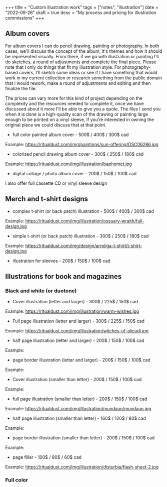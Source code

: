 +++
title = "Custom illustration work"
tags = ["notes", "illustration"]
date = "2022-09-26"
draft = true
desc = "My process and pricing for illustration commissions"
+++

## Album covers

For album covers I can do pencil drawing, painting or photography. In both cases, we'll discuss the concept of the album, it's themes and how it should be represented visually. From there, if we go with illustration or painting I'll do sketches, a round of adjustments and complete the final piece. Please note that I only do things that fit my illustration style. For photography-based covers, I'll sketch some ideas or see if I have something that would work in my current collection or research something from the public domain that i would rework, make a round of adjustments and editing and then finalize the file.

The prices can vary more for this kind of project depending on the complexity and the resources needed to complete it, once we have discussed about it more I'll be able to give you a quote. The files I send you when it is done is a high-quality scan of the drawing or painting large enough to be printed on a vinyl sleeve, if you’re interested in owning the original piece we could discuss that at that point.

- full color painted album cover -
500$ / 400$ / 300$ cad

Example: https://ritualdust.com/img/paintings/sun-offering/DSC06286.jpg

- colorized pencil drawing album cover -
300$ / 250$ / 180$ cad

Example: https://ritualdust.com/img/illustration/baphomet.jpg

- digital collage / photo album cover -
200$ / 150$ / 100$ cad

I also offer full cassette CD or vinyl sleeve design

## Merch and t-shirt designs



- complex t-shirt (or back patch) illustration -
500$ / 400$ / 300$ cad

Example: https://ritualdust.com/img/illustration/ossuary-wraith/full-design.jpg

- simple t-shirt (or back patch) illustration -
300$ / 250$ / 180$ cad

Example: https://ritualdust.com/img/design/arroliga-t-shirt/t-shirt-design.jpg

- illustration for sleeves -
200$ / 150$ / 100$ cad

## Illustrations for book and magazines

### Black and white (or duotone)

- Cover illustration (letter and larger) -
300$ / 225$ / 150$ cad

Example: https://ritualdust.com/img/illustration/warm-wishes.jpg

- Full page illustration (letter and larger) -
300$ / 225$ / 150$ cad

Example: https://ritualdust.com/img/illustration/witches-of-alicudi.jpg

- half page illustration (letter and larger)  -
200$ / 150$ / 100$ cad

Example:

- page border illustration (letter and larger)  -
200$ / 150$ / 100$ cad

Example:

- Cover illustration (smaller than letter) -
200$ / 150$ / 100$ cad

Example:

- full page illustration (smaller than letter) -
200$ / 150$ / 100$ cad

Example: https://ritualdust.com/img/illustration/mundaun/mundaun.jpg

- half page illustration (smaller than letter) -
160$ / 120$ / 80$ cad

Example:

- page border illustration (smaller than letter)  -
200$ / 150$ / 100$ cad

Example:

- page filler -
100$ / 80$ / 60$ cad

Example: https://ritualdust.com/img/illustration/disturbia/flash-sheet-2.jpg

### Full color
